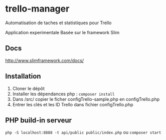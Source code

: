 # trello-manager
Automatisation de taches et statistiques pour Trello

Application experimentale
Basée sur le framework Slim

## Docs
http://www.slimframework.com/docs/

## Installation

1. Cloner le dépôt
2. Installer les dépendances php : ``composer install``
3. Dans /src/ copier le ficher configTrello-sample.php en configTrello.php
4. Entrer les clés et les ID Trello dans fichier configTrello.php

## PHP build-in serveur
``php -S localhost:8888 -t api/public public/index.php``
ou
``composer start``